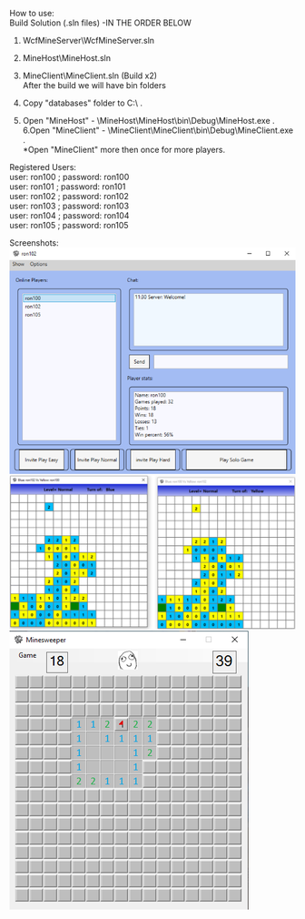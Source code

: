 How to use:  
Build Solution (.sln files) -IN THE ORDER BELOW
1. WcfMineServer\WcfMineServer.sln  
2. MineHost\MineHost.sln  
3. MineClient\MineClient.sln (Build x2)  
After the build we will have bin folders  
  
4. Copy "databases" folder to C:\  .  
5. Open "MineHost" -  \MineHost\MineHost\bin\Debug\MineHost.exe .  
6.Open "MineClient" -  \MineClient\MineClient\bin\Debug\MineClient.exe .   
*Open "MineClient" more then once for more players.  
  
Registered Users:  
user: ron100 ; password: ron100  
user: ron101 ; password: ron101  
user: ron102 ; password: ron102  
user: ron103 ; password: ron103  
user: ron104 ; password: ron104  
user: ron105 ; password: ron105  
  
Screenshots:  
![Alt text](/Screenshots/Screenshot1.png?raw=true "Loby")
![Alt text](/Screenshots/Screenshot3.png?raw=true "Multiplayer")  
![Alt text](/Screenshots/Screenshot2.png?raw=true "Solo Game")  




